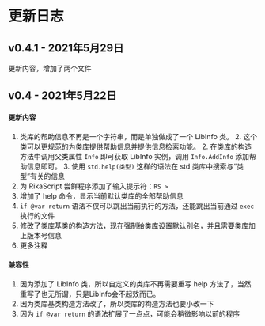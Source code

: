 # 更新日志

## v0.4.1 - 2021年5月29日

更新内容，增加了两个文件

## v0.4 - 2021年5月22日

#### 更新内容

1. 类库的帮助信息不再是一个字符串，而是单独做成了一个 LibInfo 类。
   2. 	这个类可以更规范的为类库提供帮助信息并提供信息检索功能。
   2. 在类库的构造方法中调用父类属性 `Info` 即可获取 LibInfo 实例，调用 `Info.AddInfo` 添加帮助信息即可。
   3. 使用 `std.help(类型)` 这样的语法在 std 类库中搜索与“类型”有关的信息
2. 为 RikaScript 尝鲜程序添加了输入提示符：`RS > `
3. 增加了 help 命令，显示当前默认类库的全部帮助信息
4. `if @var return` 语法不仅可以跳出当前执行的方法，还能跳出当前通过 `exec` 执行的文件 
5. 修改了类库基类的构造方法，现在强制给类库设置默认别名，并且需要类库加上版本号信息
6. 更多注释

#### 兼容性

1. 因为添加了 LibInfo 类，所以自定义的类库不再需要重写 help 方法了，当然重写了也无所谓，只是LibInfo会不起效而已。
2. 因为类库基类构造方法改了，所以类库的构造方法也要小改一下
3. 因为 `if @var return` 的语法扩展了一点点，可能会稍微影响以前的程序

